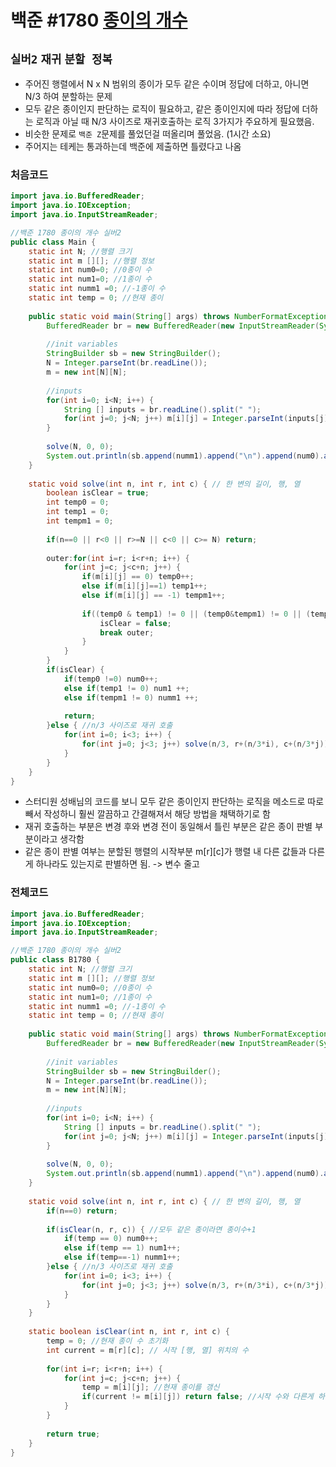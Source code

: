 # 백준 #1780 [종이의 개수](https://www.acmicpc.net/problem/1780)
`실버2` `재귀` `분할 정복`
---
- 주어진 행렬에서 N x N 범위의 종이가 모두 같은 수이며 정답에 더하고, 아니면 N/3 하여 분할하는 문제
- 모두 같은 종이인지 판단하는 로직이 필요하고, 같은 종이인지에 따라 정답에 더하는 로직과 아닐 때 N/3 사이즈로 재귀호출하는 로직 3가지가 주요하게 필요했음.
- 비슷한 문제로 `백준 Z`문제를 풀었던걸 떠올리며 풀었음. (1시간 소요)
- 주어지는 테케는 통과하는데 백준에 제출하면 틀렸다고 나옴

### 처음코드
```java
import java.io.BufferedReader;
import java.io.IOException;
import java.io.InputStreamReader;

//백준 1780 종이의 개수 실버2
public class Main {
	static int N; //행렬 크기
	static int m [][]; //행렬 정보
	static int num0=0; //0종이 수
	static int num1=0; //1종이 수
	static int numm1 =0; //-1종이 수
	static int temp = 0; //현재 종이
	
	public static void main(String[] args) throws NumberFormatException, IOException {
		BufferedReader br = new BufferedReader(new InputStreamReader(System.in));
		
		//init variables
		StringBuilder sb = new StringBuilder();
		N = Integer.parseInt(br.readLine());
		m = new int[N][N];
		
		//inputs
		for(int i=0; i<N; i++) {
			String [] inputs = br.readLine().split(" ");
			for(int j=0; j<N; j++) m[i][j] = Integer.parseInt(inputs[j]);
		}
		
		solve(N, 0, 0);
		System.out.println(sb.append(numm1).append("\n").append(num0).append("\n").append(num1));
	}
	
	static void solve(int n, int r, int c) { // 한 변의 길이, 행, 열
		boolean isClear = true;
		int temp0 = 0;
		int temp1 = 0;
		int tempm1 = 0;
		
		if(n==0 || r<0 || r>=N || c<0 || c>= N) return;
		
		outer:for(int i=r; i<r+n; i++) {
			for(int j=c; j<c+n; j++) {
				if(m[i][j] == 0) temp0++;
				else if(m[i][j]==1) temp1++;
				else if(m[i][j] == -1) tempm1++;
				
				if((temp0 & temp1) != 0 || (temp0&tempm1) != 0 || (temp1&tempm1) != 0) {
					isClear = false;
					break outer;
				}
			}
		}
		if(isClear) {
			if(temp0 !=0) num0++;
			else if(temp1 != 0) num1 ++;
			else if(tempm1 != 0) numm1 ++;
			
			return;
		}else { //n/3 사이즈로 재귀 호출
			for(int i=0; i<3; i++) {
				for(int j=0; j<3; j++) solve(n/3, r+(n/3*i), c+(n/3*j));
			}
		}
	}
}
```
- 스터디원 성배님의 코드를 보니 모두 같은 종이인지 판단하는 로직을 메소드로 따로 빼서 작성하니 훨씬 깔끔하고 간결해져서 해당 방법을 채택하기로 함
- 재귀 호출하는 부분은 변경 후와 변경 전이 동일해서 틀린 부분은 같은 종이 판별 부분이라고 생각함
- 같은 종이 판별 여부는 분할된 행렬의 시작부분 m[r][c]가 행렬 내 다른 값들과 다른게 하나라도 있는지로 판별하면 됨. -> 변수 줄고 

### 전체코드
```java
import java.io.BufferedReader;
import java.io.IOException;
import java.io.InputStreamReader;

//백준 1780 종이의 개수 실버2
public class B1780 {
	static int N; //행렬 크기
	static int m [][]; //행렬 정보
	static int num0=0; //0종이 수
	static int num1=0; //1종이 수
	static int numm1 =0; //-1종이 수
	static int temp = 0; //현재 종이
	
	public static void main(String[] args) throws NumberFormatException, IOException {
		BufferedReader br = new BufferedReader(new InputStreamReader(System.in));
		
		//init variables
		StringBuilder sb = new StringBuilder();
		N = Integer.parseInt(br.readLine());
		m = new int[N][N];
		
		//inputs
		for(int i=0; i<N; i++) {
			String [] inputs = br.readLine().split(" ");
			for(int j=0; j<N; j++) m[i][j] = Integer.parseInt(inputs[j]);
		}
		
		solve(N, 0, 0);
		System.out.println(sb.append(numm1).append("\n").append(num0).append("\n").append(num1));
	}
	
	static void solve(int n, int r, int c) { // 한 변의 길이, 행, 열
		if(n==0) return;
		
		if(isClear(n, r, c)) { //모두 같은 종이라면 종이수+1
			if(temp == 0) num0++; 
			else if(temp == 1) num1++;
			else if(temp==-1) numm1++;
		}else { //n/3 사이즈로 재귀 호출
			for(int i=0; i<3; i++) {
				for(int j=0; j<3; j++) solve(n/3, r+(n/3*i), c+(n/3*j));
			}
		}
	}
	
	static boolean isClear(int n, int r, int c) {
		temp = 0; //현재 종이 수 초기화
		int current = m[r][c]; // 시작 [행, 열] 위치의 수
		
		for(int i=r; i<r+n; i++) {
			for(int j=c; j<c+n; j++) {
				temp = m[i][j]; //현재 종이를 갱신
				if(current != m[i][j]) return false; //시작 수와 다른게 하나라도 있으면 false
			}
		}
		
		return true;
	}
}
```
